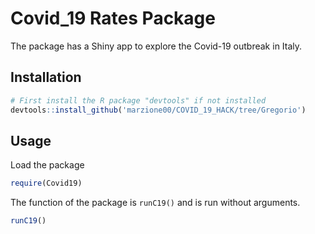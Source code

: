 # Covid_19 Rates Package

The package has a Shiny app to explore the Covid-19 outbreak in Italy.

## Installation

```R
# First install the R package "devtools" if not installed
devtools::install_github('marzione00/COVID_19_HACK/tree/Gregorio')
```

## Usage

Load the package

```R
require(Covid19)
```

The function of the package is `runC19()` and is run without arguments.

```R
runC19()
```